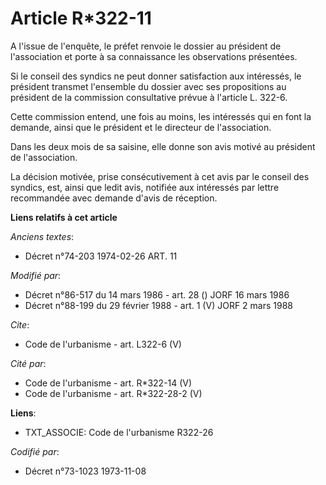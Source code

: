 # Article R*322-11

A l'issue de l'enquête, le préfet renvoie le dossier au président de l'association et porte à sa connaissance les
observations présentées. 

Si le conseil des syndics ne peut donner satisfaction aux intéressés, le président transmet l'ensemble du dossier avec ses
propositions au président de la commission consultative prévue à l'article L. 322-6. 

Cette commission entend, une fois au moins, les intéressés qui en font la demande, ainsi que le président et le directeur de
l'association. 

Dans les deux mois de sa saisine, elle donne son avis motivé au président de l'association. 

La décision motivée, prise consécutivement à cet avis par le conseil des syndics, est, ainsi que ledit avis, notifiée aux
intéressés par lettre recommandée avec demande d'avis de réception.

**Liens relatifs à cet article**

_Anciens textes_:

  - Décret n°74-203 1974-02-26 ART. 11

_Modifié par_:

  - Décret n°86-517 du 14 mars 1986 - art. 28 () JORF 16 mars 1986
  - Décret n°88-199 du 29 février 1988 - art. 1 (V) JORF 2 mars 1988

_Cite_:

  - Code de l'urbanisme - art. L322-6 (V)

_Cité par_:

  - Code de l'urbanisme - art. R*322-14 (V)
  - Code de l'urbanisme - art. R*322-28-2 (V)

**Liens**:

  - TXT_ASSOCIE: Code de l'urbanisme R322-26

_Codifié par_:

  - Décret n°73-1023 1973-11-08
